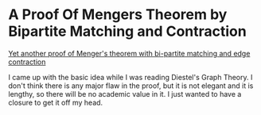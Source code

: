 # A Proof Of Mengers Theorem by Bipartite Matching and Contraction

[Yet another proof of Menger's theorem with bi-partite matching and edge contraction](menger.pdf)

I came up with the basic idea while I was reading Diestel's Graph Theory.
I don't think there is any major flaw in the proof, but 
it is not elegant and it is lengthy, so there will be no academic value in it.
I just wanted to have a closure to get it off my head.
